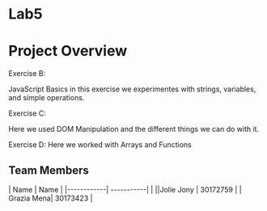 # Lab5
# Project Overview

Exercise B:

 JavaScript Basics
in this exercise we experimentes with strings, variables, and simple operations.

Exercise C:

 Here we used DOM Manipulation and the different things we can do with it.

Exercise D: 
Here we worked with Arrays and Functions

## Team Members
|   Name     |   Name     |
|------------| -----------|         |
||Jolie Jony | 30172759   |
| Grazia Mena| 30173423   |     

